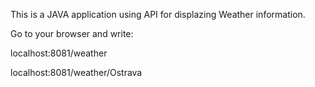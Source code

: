 This is a JAVA application using API for displazing Weather information.

Go to your browser and write:

localhost:8081/weather

localhost:8081/weather/Ostrava
